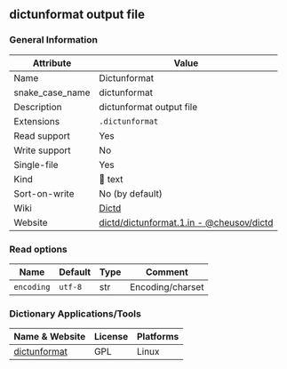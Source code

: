
## dictunformat output file ##

### General Information ###
Attribute | Value
--------- | -------
Name | Dictunformat
snake_case_name | dictunformat
Description | dictunformat output file
Extensions | `.dictunformat`
Read support | Yes
Write support | No
Single-file | Yes
Kind | 📝 text
Sort-on-write | No (by default)
Wiki | [Dictd](https://directory.fsf.org/wiki/Dictd)
Website | [dictd/dictunformat.1.in - @cheusov/dictd](https://github.com/cheusov/dictd/blob/master/dictunformat.1.in)


### Read options ###
Name | Default | Type | Comment
---- | ------- | ---- | -------
`encoding` | `utf-8` | str | Encoding/charset




### Dictionary Applications/Tools ###
Name & Website | License | Platforms
-------------- | ------- | ---------
[dictunformat](https://linux.die.net/man/1/dictunformat) | GPL | Linux
